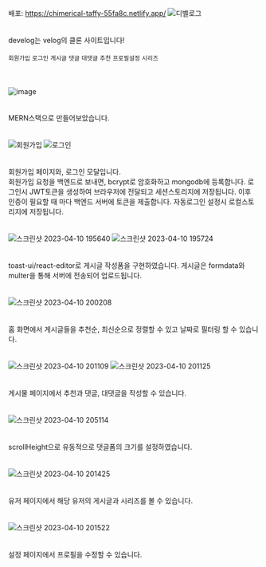 배포: https://chimerical-taffy-55fa8c.netlify.app/
![디벨로그](https://user-images.githubusercontent.com/48503261/230883311-5fe2952d-191e-4cfd-bc4d-5ad0c69bb49d.gif)
<br/><br/><br/>develog는 velog의 클론 사이트입니다!<br/><br/>
`회원가입` `로그인` `게시글` `댓글` `대댓글` `추천` `프로필설정` `시리즈` <br/><br/><br/><br/>
![image](https://user-images.githubusercontent.com/48503261/230884327-d5981d95-2c00-4064-8282-24186ba848d9.jpg)
<br/><br/><br/>MERN스택으로 만들어보았습니다.<br/><br/><br/>
![회원가입](https://user-images.githubusercontent.com/48503261/230887202-d3bb4641-f271-4a2b-b14e-0bf2db6ff382.png)
![로그인](https://user-images.githubusercontent.com/48503261/230887494-51bf129f-c3e3-4789-a36b-7047f71b28d8.png)
<br/><br/><br/>회원가입 페이지와, 로그인 모달입니다.<br/>
회원가입 요청을 백엔드로 보내면, bcrypt로 암호화하고 mongodb에 등록합니다. 로그인시 JWT토큰을 생성하여 브라우저에 전달되고 세션스토리지에 저장됩니다. 이후 인증이 필요할 때 마다 백엔드 서버에 토큰을 제출합니다. 자동로그인 설정시 로컬스토리지에 저장됩니다.<br/><br/><br/>
![스크린샷 2023-04-10 195640](https://user-images.githubusercontent.com/48503261/230889216-0f33c999-8fa2-4c75-84aa-f76f939c4477.png)
![스크린샷 2023-04-10 195724](https://user-images.githubusercontent.com/48503261/230889223-e655e71f-a241-496e-a8c9-9ae9d92627e7.png)
<br/><br/><br/>toast-ui/react-editor로 게시글 작성폼을 구현하였습니다. 게시글은 formdata와 multer을 통해 서버에 전송되어 업로드됩니다.<br/><br/><br/>
![스크린샷 2023-04-10 200208](https://user-images.githubusercontent.com/48503261/230889746-c3266261-ba17-426d-ae6f-67431f5f279a.png)
<br/><br/><br/>홈 화면에서 게시글들을 추천순, 최신순으로 정렬할 수 있고 날짜로 필터링 할 수 있습니다.<br/><br/><br/>
![스크린샷 2023-04-10 201109](https://user-images.githubusercontent.com/48503261/230891021-a9711037-622e-4c4a-80e6-f85925b9553b.png)
![스크린샷 2023-04-10 201125](https://user-images.githubusercontent.com/48503261/230890996-31e8902d-ae32-434b-89c6-b4050e0decdb.png)
<br/><br/><br/>게시물 페이지에서 추천과 댓글, 대댓글을 작성할 수 있습니다.<br/><br/><br/>
![스크린샷 2023-04-10 205114](https://user-images.githubusercontent.com/48503261/230896510-2062de24-dd01-401c-abc6-50bd709f375c.png)
<br/><br/><br/>scrollHeight으로 유동적으로 댓글폼의 크기를 설정하였습니다.<br/><br/><br/>
![스크린샷 2023-04-10 201425](https://user-images.githubusercontent.com/48503261/230891336-ff92748c-8b70-4809-b0e2-8abe27b628e3.png)
<br/><br/><br/>유저 페이지에서 해당 유저의 게시글과 시리즈를 볼 수 있습니다.<br/><br/><br/>
![스크린샷 2023-04-10 201522](https://user-images.githubusercontent.com/48503261/230891423-f7024c0e-b994-4317-8e98-774e5cf2452e.png)
<br/><br/><br/>설정 페이지에서 프로필을 수정할 수 있습니다.<br/><br/><br/>
